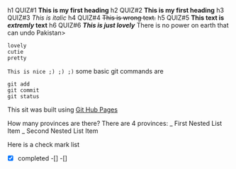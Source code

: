 h1 QUIZ#1
**This is my first heading**
h2 QUIZ#2
__This is my first heading__
h3 QUIZ#3
*This is italic*
h4 QUIZ#4
~~This is wrong text.~~
h5 QUIZ#5
**This text is _extremly_ text**
h6 QUIZ#6
***This is just lovely***
There is no power on earth that can undo Pakistan>
```
lovely
cutie
pretty
```
`
  This is nice ;) ;) ;)
`
some basic git commands are
```
git add
git commit
git status
```

This sit was built using [Git Hub Pages](https://pages.github.com/)

How many provinces are there?
There are 4 provinces:
_ First Nested List Item
_ Second Nested List Item



Here is a check mark list
-[x] completed
-[] 
-[]
